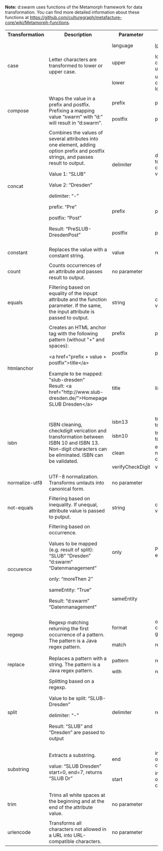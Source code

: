 __Note:__ d:swarm uses functions of the Metamorph framework for data transformation. You can find more detailed information about these functions at https://github.com/culturegraph/metafacture-core/wiki/Metamorph-functions.

<table class="confluenceTable">
<tbody>
<tr>
<th class="confluenceTh">Transformation</th>
<th class="confluenceTh" colspan="1">Description</th>
<th class="confluenceTh">Parameter</th>
<th class="confluenceTh"> Explanation</th>
<th class="confluenceTh">Example</th>
</tr>
<tr>
<td class="confluenceTd" rowspan="3">case</td>
<td class="confluenceTd" rowspan="3">Letter characters are transformed to lower or upper case.</td>
<td class="confluenceTd" colspan="1">language</td>
<td class="confluenceTd" colspan="1"><a class="external-link" href="http://docs.oracle.com/javase/7/docs/api/java/util/Locale.html" rel="nofollow"> locale</a></td>
<td class="confluenceTd" colspan="1">en (for English)</td>
</tr>
<tr>
<td class="confluenceTd" colspan="1">upper</td>
<td class="confluenceTd" colspan="1">lower case is converted to upper case</td>
<td class="confluenceTd" colspan="1">SLUB DRESDEN</td>
</tr>
<tr>
<td class="confluenceTd" colspan="1">lower</td>
<td class="confluenceTd" colspan="1">upper case is converted to lower case</td>
<td class="confluenceTd" colspan="1">slub desden</td>
</tr>
<tr>
<td class="highlight-grey confluenceTd" colspan="5" data-highlight-colour="grey"></td>
</tr>
<tr>
<td class="confluenceTd" rowspan="2">compose</td>
<td class="confluenceTd" rowspan="2">Wraps the value in a prefix and postfix. Prefixing a mapping value &#8220;swarm&#8221; with &#8220;d:&#8221; will result in &#8220;d:swarm&#8221;.</td>
<td class="confluenceTd" colspan="1">prefix</td>
<td class="confluenceTd" colspan="1">prefix string</td>
<td class="confluenceTd" colspan="1">d:</td>
</tr>
<tr>
<td class="confluenceTd" colspan="1">postfix</td>
<td class="confluenceTd" colspan="1">postfix string</td>
<td class="confluenceTd" colspan="1"></td>
</tr>
<tr>
<td class="highlight-grey confluenceTd" colspan="5" data-highlight-colour="grey"></td>
</tr>
<tr>
<td class="confluenceTd" rowspan="3">concat</td>
<td class="confluenceTd" rowspan="3">Combines the values of several attributes into one element, adding option prefix and postfix strings, and passes result to output.</p>
<p>Value 1: &#8220;SLUB&#8221;</p>
<p>Value 2: &#8220;Dresden&#8221;</p>
<p>delimiter: &#8220;-&#8221;</p>
<p>prefix: &#8220;Pre&#8221;</p>
<p>postfix: &#8220;Post&#8221;</p>
<p>Result: &#8220;PreSLUB-DresdenPost&#8221;</td>
<td class="confluenceTd" colspan="1">delimiter</td>
<td class="confluenceTd" colspan="1">delimiter used to separate concatenated values</td>
<td class="confluenceTd" colspan="1"></td>
</tr>
<tr>
<td class="confluenceTd" colspan="1">prefix</td>
<td class="confluenceTd" colspan="1">prefix string</td>
<td class="confluenceTd" colspan="1"></td>
</tr>
<tr>
<td class="confluenceTd" colspan="1">postfix</td>
<td class="confluenceTd" colspan="1">postfix string</td>
<td class="confluenceTd" colspan="1"></td>
</tr>
<tr>
<td class="highlight-grey confluenceTd" colspan="1" data-highlight-colour="grey"></td>
<td class="highlight-grey confluenceTd" colspan="1" data-highlight-colour="grey"></td>
<td class="highlight-grey confluenceTd" colspan="1" data-highlight-colour="grey"></td>
<td class="highlight-grey confluenceTd" colspan="1" data-highlight-colour="grey"></td>
<td class="highlight-grey confluenceTd" colspan="1" data-highlight-colour="grey"></td>
</tr>
<tr>
<td class="confluenceTd" colspan="1">constant</td>
<td class="confluenceTd" colspan="1">Replaces the value with a constant string.</td>
<td class="confluenceTd" colspan="1">value</td>
<td class="confluenceTd" colspan="1">replace value</td>
<td class="confluenceTd" colspan="1"></td>
</tr>
<tr>
<td class="highlight-grey confluenceTd" colspan="5" data-highlight-colour="grey"></td>
</tr>
<tr>
<td class="confluenceTd" colspan="1">count</td>
<td class="confluenceTd" colspan="1">Counts occurrences of an attribute and passes result to output.</td>
<td class="confluenceTd" colspan="1">no parameter</td>
<td class="confluenceTd" colspan="1"></td>
<td class="confluenceTd" colspan="1"></td>
</tr>
<tr>
<td class="highlight-grey confluenceTd" colspan="5" data-highlight-colour="grey"></td>
</tr>
<tr>
<td class="confluenceTd" colspan="1">equals</td>
<td class="confluenceTd" colspan="1">Filtering based on equality of the inpupt attribute and the function parameter. If the same, the input attribute is passed to output.</td>
<td class="confluenceTd" colspan="1">string</td>
<td class="confluenceTd" colspan="1">comparison value</td>
<td class="confluenceTd" colspan="1"></td>
</tr>
<tr>
<td class="highlight-grey confluenceTd" colspan="5" data-highlight-colour="grey"></td>
</tr>
<tr>
<td class="confluenceTd" rowspan="3">htmlanchor</td>
<td class="confluenceTd" rowspan="3">Creates an HTML anchor tag with the following pattern (without "+" and spaces):

<p>&lt;a href="prefix + value + postfix"&gt;title&lt;/a&gt;</p>

<p>Example to be mapped: "slub-dresden"<br />
Result: &lt;a href="http://www.slub-dresden.de/"&gt;Homepage SLUB Dresden&lt;/a&gt;</p>
</td>
<td class="confluenceTd" colspan="1">prefix</td>
<td class="confluenceTd" colspan="1">prefix string</td>
<td class="confluenceTd" colspan="1"><span class="nolink">http://www.</td>
</tr>
<tr>
<td class="confluenceTd" colspan="1">postfix</td>
<td class="confluenceTd" colspan="1">postfix string</td>
<td class="confluenceTd" colspan="1">.de</td>
</tr>
<tr>
<td class="confluenceTd" colspan="1">title</td>
<td class="confluenceTd" colspan="1">link text</td>
<td class="confluenceTd" colspan="1">Homepage SLUB Dresden</td>
</tr>
<tr>
<td class="highlight-grey confluenceTd" colspan="5" data-highlight-colour="grey"></td>
</tr>
<tr>
<td class="confluenceTd" rowspan="4">isbn</td>
<td class="confluenceTd" rowspan="4">ISBN cleaning, checkdigit verication and transformation between ISBN 10 and ISBN 13. Non-digit characters can be eliminated. ISBN can be validated.</td>
<td class="confluenceTd">isbn13</td>
<td class="confluenceTd">transformation to ISBN 13</td>
<td class="confluenceTd"></td>
</tr>
<tr>
<td class="confluenceTd">isbn10</td>
<td class="confluenceTd">transformation to ISBN 10</td>
<td class="confluenceTd"></td>
</tr>
<tr>
<td class="confluenceTd">clean</td>
<td class="confluenceTd">elimination of non-digit characters</td>
<td class="confluenceTd"></td>
</tr>
<tr>
<td class="confluenceTd" colspan="1">verifyCheckDigit</td>
<td class="confluenceTd" colspan="1">validation</td>
<td class="confluenceTd" colspan="1"></td>
</tr>
<tr>
<td class="highlight-grey confluenceTd" colspan="5" data-highlight-colour="grey"></td>
</tr>
<tr>
<td class="confluenceTd" colspan="1">normalize-utf8</td>
<td class="confluenceTd" colspan="1">UTF-8 normalization. Transforms umlauts into canonical form.</td>
<td class="confluenceTd" colspan="1">no parameter</td>
<td class="confluenceTd" colspan="1"></td>
<td class="confluenceTd" colspan="1"></td>
</tr>
<tr>
<td class="highlight-grey confluenceTd" colspan="5" data-highlight-colour="grey"></td>
</tr>
<tr>
<td class="confluenceTd" colspan="1">not-equals</td>
<td class="confluenceTd" colspan="1">Filtering based on inequality. If unequal, attribute value is passed to putput.</td>
<td class="confluenceTd" colspan="1">string</td>
<td class="confluenceTd" colspan="1">comparison value</td>
<td class="confluenceTd" colspan="1"></td>
</tr>
<tr>
<td class="highlight-grey confluenceTd" colspan="5" data-highlight-colour="grey"></td>
</tr>
<tr>
<td class="confluenceTd" rowspan="2">occurence</td>
<td class="confluenceTd" rowspan="2">Filtering based on occurrence.</p>
<p>Values to be mapped (e.g. result of split): &#8220;SLUB&#8221; &#8220;Dresden&#8221; &#8220;d:swarm&#8221; &#8220;Datenmanagement&#8221;</p>
<p>only: &#8220;moreThen 2&#8243;</p>
<p>sameEntity: &#8220;True&#8221;</p>
<p>Result: &#8220;d:swarm&#8221; &#8220;Datenmanagement&#8221;</td>
<td class="confluenceTd" colspan="1">only</td>
<td class="confluenceTd" colspan="1">Position of element</td>
<td class="confluenceTd" colspan="1">moreThen 2</p>
<p>3</p>
<p>lessThen</td>
</tr>
<tr>
<td class="confluenceTd" colspan="1">sameEntity</td>
<td class="confluenceTd" colspan="1"></td>
<td class="confluenceTd" colspan="1">True</p>
<p>False</td>
</tr>
<tr>
<td class="highlight-grey confluenceTd" colspan="5" data-highlight-colour="grey"></td>
</tr>
<tr>
<td class="confluenceTd" rowspan="2">regexp</td>
<td class="confluenceTd" rowspan="2">Regexp matching returning the first occurrence of a pattern. The pattern is a Java regex pattern.</td>
<td class="confluenceTd" colspan="1">format</td>
<td class="confluenceTd" colspan="1">order of the capturing groups</td>
<td class="confluenceTd" colspan="1">${1}</td>
</tr>
<tr>
<td class="confluenceTd" colspan="1">match</td>
<td class="confluenceTd" colspan="1">regex pattern</td>
<td class="confluenceTd" colspan="1">^isbn\d\d\-(\d{10,13})</td>
</tr>
<tr>
<td class="highlight-grey confluenceTd" colspan="5" data-highlight-colour="grey"></td>
</tr>
<tr>
<td class="confluenceTd" rowspan="2">replace</td>
<td class="confluenceTd" rowspan="2">Replaces a pattern with a string. The pattern is a Java regex pattern.</td>
<td class="confluenceTd" colspan="1">pattern</td>
<td class="confluenceTd" colspan="1">regex pattern</td>
<td class="confluenceTd" colspan="1">^isbn\d\d\-(\d{10,13})</td>
</tr>
<tr>
<td class="confluenceTd" colspan="1">with</td>
<td class="confluenceTd" colspan="1">replace value</td>
<td class="confluenceTd" colspan="1"></td>
</tr>
<tr>
<td class="highlight-grey confluenceTd" colspan="5" data-highlight-colour="grey"></td>
</tr>
<tr>
<td class="confluenceTd" colspan="1">split</td>
<td class="confluenceTd" colspan="1">Splitting based on a regexp.</p>
<p>Value to be split: &#8220;SLUB-Dresden&#8221;</p>
<p>delimiter: &#8220;-&#8221;</p>
<p>Result: &#8220;SLUB&#8221; and &#8220;Dresden&#8221; are passed to output</td>
<td class="confluenceTd" colspan="1">delimiter</td>
<td class="confluenceTd" colspan="1">regex pattern</td>
<td class="confluenceTd" colspan="1"></td>
</tr>
<tr>
<td class="highlight-grey confluenceTd" colspan="5" data-highlight-colour="grey"></td>
</tr>
<tr>
<td class="confluenceTd" rowspan="2">substring</td>
<td class="confluenceTd" rowspan="2">Extracts a substring.</p>
<p>value: &#8220;SLUB Dresden&#8221; start=0, end=7, returns &#8220;SLUB Dr&#8221;</td>
<td class="confluenceTd" colspan="1">end</td>
<td class="confluenceTd" colspan="1">index position of the last character</td>
<td class="confluenceTd" colspan="1"></td>
</tr>
<tr>
<td class="confluenceTd" colspan="1">start</td>
<td class="confluenceTd" colspan="1">index position of the first characte</td>
<td class="confluenceTd" colspan="1"></td>
</tr>
<tr>
<td class="highlight-grey confluenceTd" colspan="5" data-highlight-colour="grey"></td>
</tr>
<tr>
<td class="confluenceTd" colspan="1">trim</td>
<td class="confluenceTd" colspan="1">Trims all white spaces at the beginning and at the end of the attribute value.</td>
<td class="confluenceTd" colspan="1">no parameter</td>
<td class="confluenceTd" colspan="1"></td>
<td class="confluenceTd" colspan="1"></td>
</tr>
<tr>
<td class="highlight-grey confluenceTd" colspan="5" data-highlight-colour="grey"></td>
</tr>
<tr>
<td class="confluenceTd" colspan="1">urlencode</td>
<td class="confluenceTd" colspan="1">Transforms all characters not allowed in a URL into URL-compatible characters.</td>
<td class="confluenceTd" colspan="1">no parameter</td>
<td class="confluenceTd" colspan="1"></td>
<td class="confluenceTd" colspan="1"></td>
</tr>
</tbody>
</table>